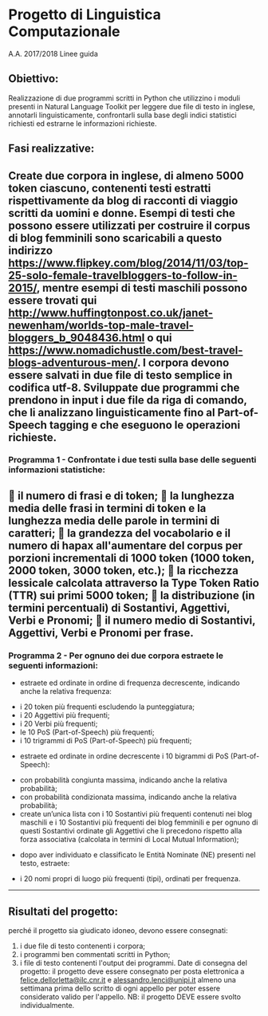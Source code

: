 # Progetto di Linguistica Computazionale
A.A. 2017/2018
Linee guida

## Obiettivo:
Realizzazione di due programmi scritti in Python che utilizzino i moduli presenti in Natural Language Toolkit per
leggere due file di testo in inglese, annotarli linguisticamente, confrontarli sulla base degli indici statistici richiesti ed
estrarne le informazioni richieste.
## Fasi realizzative:
Create due corpora in inglese, di almeno 5000 token ciascuno, contenenti testi estratti rispettivamente da blog di
racconti di viaggio scritti da uomini e donne. Esempi di testi che possono essere utilizzati per costruire il corpus di blog
femminili sono scaricabili a questo indirizzo https://www.flipkey.com/blog/2014/11/03/top-25-solo-female-travelbloggers-to-follow-in-2015/,
mentre esempi di testi maschili possono essere trovati qui
http://www.huffingtonpost.co.uk/janet-newenham/worlds-top-male-travel-bloggers_b_9048436.html o qui
https://www.nomadichustle.com/best-travel-blogs-adventurous-men/. I corpora devono essere salvati in due file di testo
semplice in codifica utf-8.
Sviluppate due programmi che prendono in input i due file da riga di comando, che li analizzano linguisticamente fino
al Part-of-Speech tagging e che eseguono le operazioni richieste.
---
### Programma 1 - Confrontate i due testi sulla base delle seguenti informazioni statistiche:
 il numero di frasi e di token;
 la lunghezza media delle frasi in termini di token e la lunghezza media delle parole in termini di caratteri;
 la grandezza del vocabolario e il numero di hapax all'aumentare del corpus per porzioni incrementali di 1000
token (1000 token, 2000 token, 3000 token, etc.);
 la ricchezza lessicale calcolata attraverso la Type Token Ratio (TTR) sui primi 5000 token;
 la distribuzione (in termini percentuali) di Sostantivi, Aggettivi, Verbi e Pronomi;
 il numero medio di Sostantivi, Aggettivi, Verbi e Pronomi per frase.
---
### Programma 2 - Per ognuno dei due corpora estraete le seguenti informazioni:
* estraete ed ordinate in ordine di frequenza decrescente, indicando anche la relativa frequenza:
+ i 20 token più frequenti escludendo la punteggiatura;
+ i 20 Aggettivi più frequenti;
+ i 20 Verbi più frequenti;
+ le 10 PoS (Part-of-Speech) più frequenti;
+ i 10 trigrammi di PoS (Part-of-Speech) più frequenti;
* estraete ed ordinate in ordine decrescente i 10 bigrammi di PoS (Part-of-Speech):
+ con probabilità congiunta massima, indicando anche la relativa probabilità;
+ con probabilità condizionata massima, indicando anche la relativa probabilità;
+ create un’unica lista con i 10 Sostantivi più frequenti contenuti nei blog maschili e i 10 Sostantivi più frequenti dei blog femminili e per ognuno di questi Sostantivi ordinate gli Aggettivi che li precedono rispetto alla forza associativa (calcolata in termini di Local Mutual Information);
* dopo aver individuato e classificato le Entità Nominate (NE) presenti nel testo, estraete:
+ i 20 nomi propri di luogo più frequenti (tipi), ordinati per frequenza.
---
## Risultati del progetto:
perché il progetto sia giudicato idoneo, devono essere consegnati:
1. i due file di testo contenenti i corpora;
2. i programmi ben commentati scritti in Python;
3. i file di testo contenenti l'output dei programmi.
Date di consegna del progetto:
il progetto deve essere consegnato per posta elettronica a felice.dellorletta@ilc.cnr.it e alessandro.lenci@unipi.it almeno
una settimana prima dello scritto di ogni appello per poter essere considerato valido per l'appello.
NB: il progetto DEVE essere svolto individualmente.